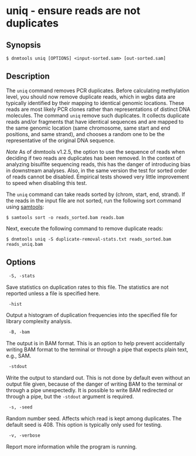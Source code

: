 # uniq - ensure reads are not duplicates

## Synopsis
```shell
$ dnmtools uniq [OPTIONS] <input-sorted.sam> [out-sorted.sam]
```

## Description

The `uniq` command removes PCR duplicates. Before calculating
methylation level, you should now remove duplicate reads, which in
wgbs data are typically identified by their mapping to identical
genomic locations. These reads are most likely PCR clones rather than
representations of distinct DNA molecules. The command `uniq` remove
such duplicates. It collects duplicate reads and/or fragments that
have identical sequences and are mapped to the same genomic location
(same chromosome, same start and end positions, and same strand), and
chooses a random one to be the representative of the original DNA
sequence.

*Note* As of dnmtools v1.2.5, the option to use the sequence of reads
when deciding if two reads are duplicates has been removed. In the
context of analyzing bisulfite sequencing reads, this has the danger
of introducing bias in downstream analyses. Also, in the same version
the test for sorted order of reads cannot be disabled. Empirical tests
showed very little improvement to speed when disabling this test.

The `uniq` command can take reads sorted by (chrom, start, end,
strand). If the reads in the input file are not sorted, run the
following sort command using [samtools](https://samtools.github.io):

```shell
$ samtools sort -o reads_sorted.bam reads.bam
```

Next, execute the following command to remove duplicate reads:

```shell
$ dnmtools uniq -S duplicate-removal-stats.txt reads_sorted.bam reads_uniq.bam
```

## Options

```txt
 -S, -stats
```
Save statistics on duplication rates to this file. The statistics are not
reported unless a file is specified here.

```txt
 -hist
```
Output a histogram of duplication frequencies into the specified file
for library complexity analysis.

```txt
 -B, -bam
```
The output is in BAM format. This is an option to help prevent
accidentally writing BAM format to the terminal or through a pipe that
expects plain text, e.g., SAM.

```txt
 -stdout
```
Write the output to standard out. This is not done by default even
without an output file given, because of the danger of writing BAM to
the terminal or through a pipe unexpectedly. It is possible to write
BAM redirected or through a pipe, but the `-stdout` argument is
required.

```txt
 -s, -seed
```
Random number seed. Affects which read is kept among duplicates. The
default seed is 408. This option is typically only used for testing.

```txt
 -v, -verbose
```
Report more information while the program is running.
